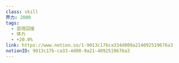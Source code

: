 ```yaml
---
class: skill
界力: 2000
tags:
  - 習得回復
  - 体力
  - +20.0%
link: https://www.notion.so/1-9013c17bca334d009a214092519676a3
notionID: 9013c17b-ca33-4d00-9a21-4092519676a3
---
```

